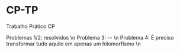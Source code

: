 # CP-TP
Trabalho Prático CP

Problemas 1/2: resolvidos \n
Problema 3: -- \n
Problema 4: É preciso transformar tudo aquilo em apenas um hilomorfismo \n
